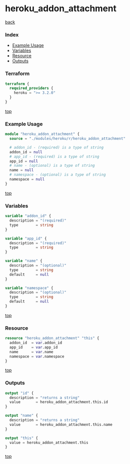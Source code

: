 # heroku_addon_attachment

[back](../heroku.md)

### Index

- [Example Usage](#example-usage)
- [Variables](#variables)
- [Resource](#resource)
- [Outputs](#outputs)

### Terraform

```terraform
terraform {
  required_providers {
    heroku = ">= 3.2.0"
  }
}
```

[top](#index)

### Example Usage

```terraform
module "heroku_addon_attachment" {
  source = "./modules/heroku/r/heroku_addon_attachment"

  # addon_id - (required) is a type of string
  addon_id = null
  # app_id - (required) is a type of string
  app_id = null
  # name - (optional) is a type of string
  name = null
  # namespace - (optional) is a type of string
  namespace = null
}
```

[top](#index)

### Variables

```terraform
variable "addon_id" {
  description = "(required)"
  type        = string
}

variable "app_id" {
  description = "(required)"
  type        = string
}

variable "name" {
  description = "(optional)"
  type        = string
  default     = null
}

variable "namespace" {
  description = "(optional)"
  type        = string
  default     = null
}
```

[top](#index)

### Resource

```terraform
resource "heroku_addon_attachment" "this" {
  addon_id  = var.addon_id
  app_id    = var.app_id
  name      = var.name
  namespace = var.namespace
}
```

[top](#index)

### Outputs

```terraform
output "id" {
  description = "returns a string"
  value       = heroku_addon_attachment.this.id
}

output "name" {
  description = "returns a string"
  value       = heroku_addon_attachment.this.name
}

output "this" {
  value = heroku_addon_attachment.this
}
```

[top](#index)